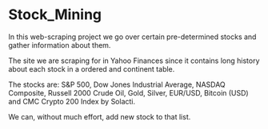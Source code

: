 # Stock_Mining

In this web-scraping project we go over certain pre-determined 
stocks and gather information about them.

The site we are scraping for in Yahoo Finances since it contains long
history about each stock in a ordered and continent table.

The stocks are: S&P 500, Dow Jones Industrial Average, NASDAQ Composite, Russell 2000
Crude Oil, Gold, Silver, EUR/USD, Bitcoin (USD) and CMC Crypto 200 Index by Solacti.

We can, without much effort, add new stock to that list.    